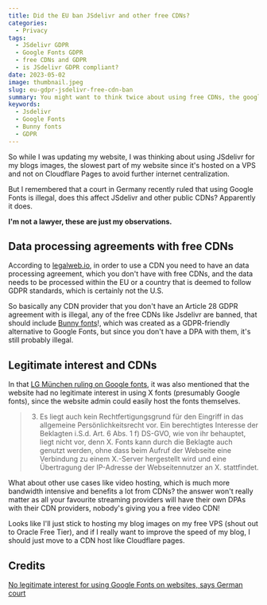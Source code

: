 ```yaml
---
title: Did the EU ban JSdelivr and other free CDNs?
categories:
  - Privacy
tags:
  - JSdelivr GDPR
  - Google Fonts GDPR
  - free CDNs and GDPR
  - is JSdelivr GDPR compliant?
date: 2023-05-02
image: thumbnail.jpeg
slug: eu-gdpr-jsdelivr-free-cdn-ban
summary: You might want to think twice about using free CDNs, the google fonts ban in Germany might affects the legality of CDNs like JSdelivr and Bunny fonts.
keywords:
  - Jsdelivr
  - Google Fonts
  - Bunny fonts
  - GDPR
---
```


So while I was updating my website, I was thinking about using JSdelivr for my blogs images, the slowest part of my website since it's hosted on a VPS and not on Cloudflare Pages to avoid further internet centralization.

But I remembered that a court in Germany recently ruled that using Google Fonts is illegal, does this affect JSdelivr and other public CDNs? Apparently it does.

**I'm not a lawyer, these are just my observations.**

## Data processing agreements with free CDNs

According to [legalweb.io](https://legalweb.io/en/news-en/cdns-with-gdpr-in-mind/), in order to use a CDN you need to have an data processing agreement, which you don't have with free CDNs, and the data needs to be processed within the EU or a country that is deemed to follow GDPR standards, which is certainly not the U.S. 

So basically any CDN provider that you don't have an Article 28 GDPR agreement with is illegal, any of the free CDNs like Jsdelivr are banned, that should include [Bunny fonts](https://fonts.bunny.net/)!, which was created as a GDPR-friendly alternative to Google Fonts, but since you don't have a DPA with them, it's still probably illegal.

## Legitimate interest and CDNs

In that [LG München ruling on Google fonts](https://rewis.io/urteile/urteil/lhm-20-01-2022-3-o-1749320/), it was also mentioned that the website had no legitimate interest in using X fonts (presumably Google fonts), since the website admin could easily host the fonts themselves.

> 3. Es liegt auch kein Rechtfertigungsgrund für den Eingriff in das allgemeine Persönlichkeitsrecht vor. Ein berechtigtes Interesse der Beklagten i.S.d. Art. 6 Abs. 1 f) DS-GVO, wie von ihr behauptet, liegt nicht vor, denn X. Fonts kann durch die Beklagte auch genutzt werden, ohne dass beim Aufruf der Webseite eine Verbindung zu einem X.-Server hergestellt wird und eine Übertragung der IP-Adresse der Webseitennutzer an X. stattfindet.

What about other use cases like video hosting, which is much more bandwidth intensive and benefits a lot from CDNs? the answer won't really matter as all your favourite streaming providers will have their own DPAs with their CDN providers, nobody's giving you a free video CDN!

Looks like I'll just stick to hosting my blog images on my free VPS (shout out to Oracle Free Tier), and if I really want to improve the speed of my blog, I should just move to a CDN host like Cloudflare pages.

## Credits

[No legitimate interest for using Google Fonts on websites, says German court](https://reddit.com/r/gdpr/comments/sg8sll/no_legitimate_interest_for_using_google_fonts_on/)
